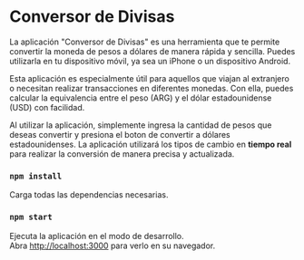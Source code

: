 # Conversor de Divisas

La aplicación "Conversor de Divisas" es una herramienta que te permite convertir la moneda de pesos a dólares de manera rápida y sencilla. Puedes utilizarla en tu dispositivo móvil, ya sea un iPhone o un dispositivo Android.

Esta aplicación es especialmente útil para aquellos que viajan al extranjero o necesitan realizar transacciones en diferentes monedas. Con ella, puedes calcular la equivalencia entre el peso (ARG) y el dólar estadounidense (USD) con facilidad.

Al utilizar la aplicación, simplemente ingresa la cantidad de pesos que deseas convertir y presiona el boton de convertir a dólares estadounidenses. La aplicación utilizará los tipos de cambio en **tiempo real** para realizar la conversión de manera precisa y actualizada. 


### `npm install`

Carga todas las dependencias necesarias.

### `npm start`

Ejecuta la aplicación en el modo de desarrollo.\
Abra [http://localhost:3000](http://localhost:3000) para verlo en su navegador.




